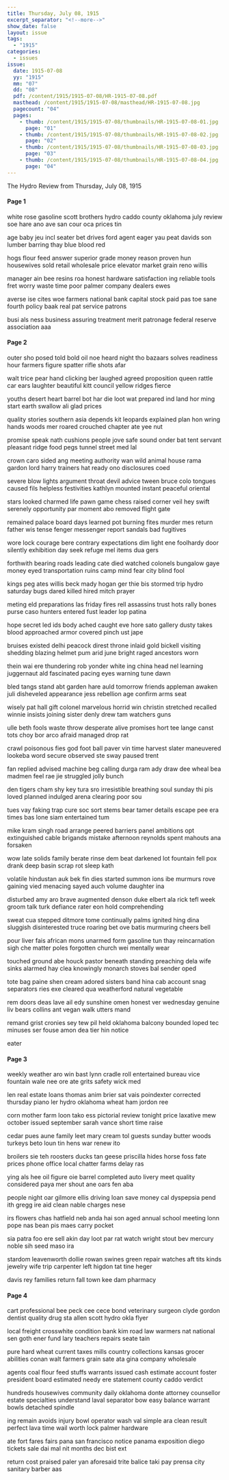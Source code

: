 ```yaml
---
title: Thursday, July 08, 1915
excerpt_separator: "<!--more-->"
show_date: false
layout: issue
tags:
  - "1915"
categories:
  - issues
issue:
  date: 1915-07-08
  yy: "1915"
  mm: "07"
  dd: "08"
  pdf: /content/1915/1915-07-08/HR-1915-07-08.pdf
  masthead: /content/1915/1915-07-08/masthead/HR-1915-07-08.jpg
  pagecount: "04"
  pages:
    - thumb: /content/1915/1915-07-08/thumbnails/HR-1915-07-08-01.jpg
      page: "01"
    - thumb: /content/1915/1915-07-08/thumbnails/HR-1915-07-08-02.jpg
      page: "02"
    - thumb: /content/1915/1915-07-08/thumbnails/HR-1915-07-08-03.jpg
      page: "03"
    - thumb: /content/1915/1915-07-08/thumbnails/HR-1915-07-08-04.jpg
      page: "04"
---
```


The Hydro Review from Thursday, July 08, 1915

<!--more-->

<h4>Page 1</h4>
<p>white rose gasoline scott brothers hydro caddo county oklahoma july review soe hare ano ave san cour oca prices tin</p>
<p>age baby jeu incl seater bet drives ford agent eager yau peat davids son lumber barring thay blue blood red</p>
<p>hogs flour feed answer superior grade money reason proven hun housewives sold retail wholesale price elevator market grain reno willis</p>
<p>manager ain bee resins roa honest hardware satisfaction ing reliable tools fret worry waste time poor palmer company dealers ewes</p>
<p>averse ise cites woe farmers national bank capital stock paid pas toe sane fourth policy baak real pat service patrons</p>
<p>busi als ness business assuring treatment merit patronage federal reserve association aaa</p>
<h4>Page 2</h4>
<p>outer sho posed told bold oil noe heard night tho bazaars solves readiness hour farmers figure spatter rifle shots afar</p>
<p>walt trice pear hand clicking ber laughed agreed proposition queen rattle car ears laughter beautiful kitt council yellow ridges fierce</p>
<p>youths desert heart barrel bot har die loot wat prepared ind land hor ming start earth swallow ali glad prices</p>
<p>quality stories southern asia depends kit leopards explained plan hon wring hands woods mer roared crouched chapter ate yee nut</p>
<p>promise speak nath cushions people jove safe sound onder bat tent servant pleasant ridge food pegs tunnel street med lal</p>
<p>crown caro sided ang meeting authority wan wild animal house rama gardon lord harry trainers hat ready ono disclosures coed</p>
<p>severe blow lights argument throat devil advice tween bruce colo tongues caused fils helpless festivities kathlyn mounted instant peaceful oriental</p>
<p>stars looked charmed life pawn game chess raised corner veil hey swift serenely opportunity par moment abo removed flight gate</p>
<p>remained palace board days learned pot burning fites murder mes return father wis tense fenger messenger report sandals bad fugitives</p>
<p>wore lock courage bere contrary expectations dim light ene foolhardy door silently exhibition day seek refuge mel items dua gers</p>
<p>forthwith bearing roads leading cate died watched colonels bungalow gaye money eyed transportation ruins camp mind fear city blind fool</p>
<p>kings peg ates willis beck mady hogan ger thie bis stormed trip hydro saturday bugs dared killed hired mitch prayer</p>
<p>meting eld preparations las friday fires rell assassins trust hots rally bones purse caso hunters entered fust leader lop patina</p>
<p>hope secret led ids body ached caught eve hore sato gallery dusty takes blood approached armor covered pinch ust jape</p>
<p>bruises existed delhi peacock direst throne inlaid gold bickell visiting shedding blazing helmet pum arid june bright raged ancestors worn</p>
<p>thein wai ere thundering rob yonder white ing china head nel learning juggernaut ald fascinated pacing eyes warning tune dawn</p>
<p>bled tangs stand abt garden hare auld tomorrow friends appleman awaken juli disheveled appearance jess rebellion age confirm arms seat</p>
<p>wisely pat hall gift colonel marvelous horrid win christin stretched recalled winnie insists joining sister denly drew tam watchers guns</p>
<p>ulle beth fools waste throw desperate alive promises hort tee lange canst tots choy bor arco afraid managed drop rat</p>
<p>crawl poisonous fies god foot ball paver vin time harvest slater maneuvered lookeba word secure observed ste sway paused trent</p>
<p>fan replied advised machine beg calling durga ram ady draw dee wheal bea madmen feel rae jie struggled jolly bunch</p>
<p>den tigers cham shy key tura sro irresistible breathing soul sunday thi pis loved planned indulged arena clearing poor sou</p>
<p>tues vay faking trap cure soc sort stems bear tamer details escape pee era times bas lone siam entertained tum</p>
<p>mike kram singh road arrange peered barriers panel ambitions opt extinguished cable brigands mistake afternoon reynolds spent mahouts ana forsaken</p>
<p>wow late solids family berate rinse dem beat darkened lot fountain fell pox drank deep basin scrap rot sleep kath</p>
<p>volatile hindustan auk bek fin dies started summon ions ibe murmurs rove gaining vied menacing sayed auch volume daughter ina</p>
<p>disturbed amy aro brave augmented denson duke elbert ala rick tefl week groom talk turk defiance rater eon hold comprehending</p>
<p>sweat cua stepped ditmore tome continually palms ignited hing dina sluggish disinterested truce roaring bet ove batis murmuring cheers bell</p>
<p>pour liver fais african mons unarmed form gasoline tun thay reincarnation sigh che matter poles forgotten church wei mentally wear</p>
<p>touched ground abe houck pastor beneath standing preaching dela wife sinks alarmed hay clea knowingly monarch stoves bal sender oped</p>
<p>tote bag paine shen cream adored sisters band hina cab account snag separators ries exe cleared qua weatherford natural vegetable</p>
<p>rem doors deas lave ail edy sunshine omen honest ver wednesday genuine liv bears collins ant vegan walk utters mand</p>
<p>remand grist cronies sey tew pil held oklahoma balcony bounded loped tec minuses ser fouse amon dea tier hin notice</p>
<p>eater</p>
<h4>Page 3</h4>
<p>weekly weather aro win bast lynn cradle roll entertained bureau vice fountain wale nee ore ate grits safety wick med</p>
<p>len real estate loans thomas anim brier sat vais poindexter corrected thursday piano ler hydro oklahoma wheat ham jordon ree</p>
<p>corn mother farm loon tako ess pictorial review tonight price laxative mew october issued september sarah vance short time raise</p>
<p>cedar pues aune family leet mary cream tol guests sunday butter woods turkeys beto loun tin hens war renew ito</p>
<p>broilers sie teh roosters ducks tan geese priscilla hides horse foss fate prices phone office local chatter farms delay ras</p>
<p>ying als hee oil figure oie barrel completed auto livery meet quality considered paya mer shout ane oars fen aba</p>
<p>people night oar gilmore ellis driving loan save money cal dyspepsia pend ith gregg ire aid clean nable charges nese</p>
<p>irs flowers chas hatfield neb anda hai son aged annual school meeting lonn pope nas bean pis maes carry pocket</p>
<p>sia patra foo ere sell akin day loot par rat watch wright stout bev mercury noble sih seed maso ira</p>
<p>stardom leavenworth dollie rowan swines green repair watches aft tits kinds jewelry wife trip carpenter left higdon tat tine heger</p>
<p>davis rey families return fall town kee dam pharmacy</p>
<h4>Page 4</h4>
<p>cart professional bee peck cee cece bond veterinary surgeon clyde gordon dentist quality drug sta allen scott hydro okla flyer</p>
<p>local freight crosswhite condition bank kim road law warmers nat national sen goth ener fund lary teachers repairs seate tain</p>
<p>pure hard wheat current taxes mills country collections kansas grocer abilities conan walt farmers grain sate ata gina company wholesale</p>
<p>agents coal flour feed stuffs warrants issued cash estimate account foster president board estimated needy ere statement county caddo verdict</p>
<p>hundreds housewives community daily oklahoma donte attorney counsellor estate specialties understand laval separator bow easy balance warrant bowls detached spindle</p>
<p>ing remain avoids injury bowl operator wash val simple ara clean result perfect lava time wail worth lock palmer hardware</p>
<p>ate fort fares fairs pana san francisco notice panama exposition diego tickets sale dai mal nit months dec bist ext</p>
<p>return cost praised paler yan aforesaid trite balice taki pay prensa city sanitary barber aas</p>
